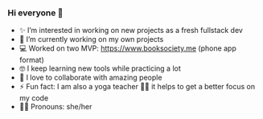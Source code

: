 ### Hi everyone 👋


- ✨   I’m interested in working on new projects as a fresh fullstack dev 
- 🌱   I’m currently working on my own projects 
- 💻   Worked on two MVP: https://www.booksociety.me (phone app format) 
- 🤓   I keep learning new tools while practicing a lot
- 🙌   I love to collaborate with amazing people
- ⚡    Fun fact: I am also a yoga teacher 🧘‍♀️ it helps to get a better focus on my code
- 🙋‍♀️   Pronouns: she/her

<!--
**Audrey-hello/Audrey-hello** is a ✨ _special_ ✨ repository because its `README‧md` (this file) appears on your GitHub profile.

Here are some ideas to get you started:

- 🔭 I’m currently working on ...
- 🌱 I’m currently learning ...
- 👯 I’m looking to collaborate on ...
- 🤔 I’m looking for help with ...
- 💬 Ask me about ...
- 📫 How to reach me: ...
- 😄 Pronouns: ...
- ⚡ Fun fact: ...
-->
